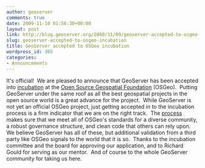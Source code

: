 ```yaml
---
author: geoserver
comments: true
date: 2009-11-10 01:56:30+00:00
layout: post
link: http://blog.geoserver.org/2009/11/09/geoserver-accepted-to-osgeo-incubation/
slug: geoserver-accepted-to-osgeo-incubation
title: GeoServer accepted to OSGeo incubation
wordpress_id: 365
categories:
- Announcements
---
```


It's official!  We are pleased to announce that GeoServer has been accepted into [incubation](http://www.osgeo.org/incubator) at the [Open Source Geospatial Foundation](http://osgeo.org) (OSGeo).  Putting GeoServer under the same roof as all the best geospatial projects in the open source world is a great advance for the project.  While GeoServer is not yet an official OSGeo project, just getting accepted in to the incubation process is a firm indicator that we are on the right track.  The [process](http://www.osgeo.org/incubator/process/process.html) makes sure that we meet all of OSGeo's standards for a diverse community, a robust governance structure, and clean code that others can rely upon.  We believe GeoServer has all of these, but additional validation from a third party like OSGeo signals to the world that it is so.  Thanks to the incubation committee and the board for approving our application, and to Richard Gould for serving as our mentor.  And of course to the whole GeoServer community for taking us here.
